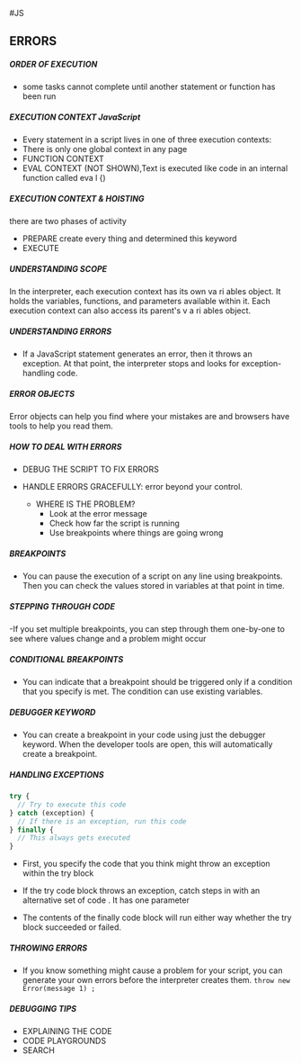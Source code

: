 #JS

## ERRORS

##### ORDER OF EXECUTION

- some tasks cannot complete until another statement or function has been run

##### EXECUTION CONTEXT JavaScript

- Every statement in a script lives in one of three
  execution contexts:
- There is only one global context in any page
- FUNCTION CONTEXT
- EVAL CONTEXT (NOT SHOWN),Text is executed like code in an internal function called eva l {)

##### EXECUTION CONTEXT & HOISTING

there are two phases of activity

- PREPARE create every thing and determined this keyword
- EXECUTE

##### UNDERSTANDING SCOPE

In the interpreter, each execution context has its own va ri ables object.
It holds the variables, functions, and parameters available within it.
Each execution context can also access its parent's v a ri ables object.

##### UNDERSTANDING ERRORS

- If a JavaScript statement generates an error, then it throws an exception.
  At that point, the interpreter stops and looks for exception-handling code.

##### ERROR OBJECTS

Error objects can help you find where your mistakes are and browsers have tools to help you read them.

##### HOW TO DEAL WITH ERRORS

- DEBUG THE SCRIPT TO FIX ERRORS

- HANDLE ERRORS GRACEFULLY: error beyond your control.

  - WHERE IS THE PROBLEM?
    - Look at the error message
    - Check how far the script is running
    - Use breakpoints where things are going wrong

##### BREAKPOINTS

- You can pause the execution of a script on any line using breakpoints. Then you can check the values stored in variables at that point in time.

##### STEPPING THROUGH CODE

-If you set multiple breakpoints, you can step through them one-by-one to see where values change and a problem might occur

##### CONDITIONAL BREAKPOINTS

- You can indicate that a breakpoint should be triggered only if a condition that you specify is met. The condition can use existing variables.

##### DEBUGGER KEYWORD

- You can create a breakpoint in your code using just the debugger keyword. When the developer tools are open, this will automatically create a breakpoint.

##### HANDLING EXCEPTIONS

```js
try {
  // Try to execute this code
} catch (exception) {
  // If there is an exception, run this code
} finally {
  // This always gets executed
}
```

- First, you specify the code that you think might throw an exception within the try block

- If the try code block throws an exception, catch steps in with an alternative set of code . It has one parameter

- The contents of the finally code block will run either way whether the try block succeeded or failed.

##### THROWING ERRORS

- If you know something might cause a problem for your script, you can generate your own errors before the interpreter creates them.
  `throw new Error(message 1) ;`

##### DEBUGGING TIPS

- EXPLAINING THE CODE
- CODE PLAYGROUNDS
- SEARCH
